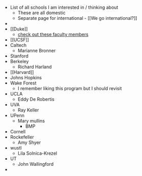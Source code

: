 - List of all schools I am interested in / thinking about
	- These are all domestic
	- Separate page for international - [[We go international?]]
-
- [[Duke]]
	- [check out these faculty members](https://sites.duke.edu/dukeregenerationcenter/affiliated-faculty/)
- [[UCSF]]
- Caltech
	- Marianne Bronner
- Stanford
- Berkeley
	- Richard Harland
- [[Harvard]]
- Johns Hopkins
- Wake Forest
	- I remember liking this program but I should revisit
- UCLA
	- Eddy De Robertis
- UVA
	- Ray Keller
- UPenn
	- Mary mullins
		- BMP
- Cornell
- Rockefeller
	- Amy Shyer
- wustl
	- Lila Solnica-Krezel
- UT
	- John Wallingford
-